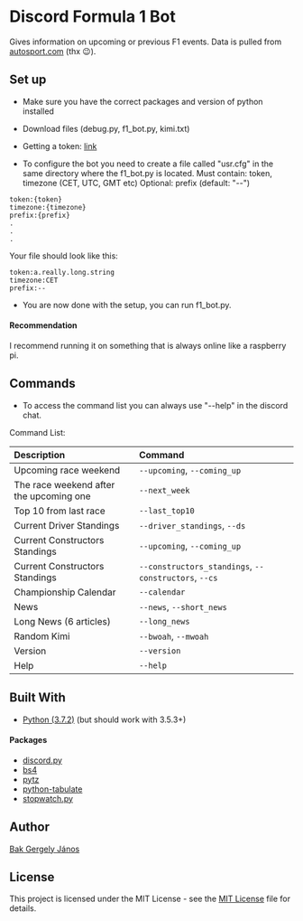 ﻿# Discord Formula 1 Bot

Gives information on upcoming or previous F1 events. 
Data is pulled from [autosport.com](https://www.autosport.com/f1) (thx :wink:).

## Set up

- Make sure you have the correct packages and version of python installed

- Download files (debug.py, f1_bot.py, kimi.txt)

- Getting a token: [link](https://youtu.be/nW8c7vT6Hl4?t=289)

- To configure the bot you need to create a file called "usr.cfg" in the same directory where the f1_bot.py is located. 
Must contain: token, timezone (CET, UTC, GMT etc)
Optional: prefix (default: "--")

```
token:{token}
timezone:{timezone}
prefix:{prefix}
.
.
.
```

Your file should look like this:
```
token:a.really.long.string
timezone:CET
prefix:--
```

- You are now done with the setup, you can run f1_bot.py.

#### Recommendation

I recommend running it on something that is always online like a raspberry pi.

## Commands

- To access the command list you can always use "--help" in the discord chat.

Command List:

| Description | Command |
| :--- | :--- |
| Upcoming race weekend | `--upcoming`, `--coming_up` |
| The race weekend after the upcoming one | `--next_week` |
| Top 10 from last race | `--last_top10` |
| Current Driver Standings | `--driver_standings`, `--ds` |
| Current Constructors Standings | `--upcoming`, `--coming_up` |
| Current Constructors Standings | `--constructors_standings`, `--constructors`, `--cs` |
| Championship Calendar | `--calendar` |
| News | `--news`, `--short_news` |
| Long News (6 articles) | `--long_news` |
| Random Kimi | `--bwoah`, `--mwoah` |
| Version | `--version` |
| Help | `--help` |

## Built With

- [Python (3.7.2)](https://www.python.org) (but should work with 3.5.3+)

#### Packages

* [discord.py](https://github.com/Rapptz/discord.py)
* [bs4](https://www.crummy.com/software/BeautifulSoup/bs4/doc/)
* [pytz](https://pypi.org/project/pytz/)
* [python-tabulate](https://github.com/gregbanks/python-tabulate)
* [stopwatch.py](https://pypi.org/project/stopwatch.py/)


## Author

[Bak Gergely János](https://github.com/weyh)

## License
This project is licensed under the MIT License - see the [MIT License](LICENSE) file for details.
